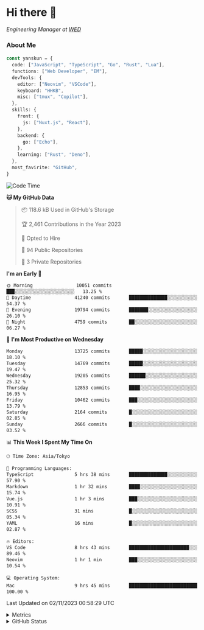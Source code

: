 # Hi there&nbsp;:wave:

<!-- ![Alt text](https://spotify-recently-played-readme.vercel.app/api?user=31kynbuubkiu3r4qh4hjuaglhfay) -->

_Engineering Manager at [WED](https://github.com/wedinc)_

### About Me

```ts
const yanskun = {
  code: ["JavaScript", "TypeScript", "Go", "Rust", "Lua"],
  functions: ["Web Developer", "EM"],
  devTools: {
    editor: ["Neovim", "VSCode"],
    keyboard: "HHKB",
    misc: ["tmux", "Copilot"],
  },
  skills: {
    front: {
      js: ["Nuxt.js", "React"],
    },
    backend: {
      go: ["Echo"],
    },
    learning: ["Rust", "Deno"],
  },
  most_favirite: "GitHub",
}
```

<!--START_SECTION:waka-->
![Code Time](http://img.shields.io/badge/Code%20Time-533%20hrs%2052%20mins-blue)

**🐱 My GitHub Data** 

> 📦 118.6 kB Used in GitHub's Storage 
 > 
> 🏆 2,461 Contributions in the Year 2023
 > 
> 💼 Opted to Hire
 > 
> 📜 94 Public Repositories 
 > 
> 🔑 3 Private Repositories 
 > 
**I'm an Early 🐤** 

```text
🌞 Morning                10051 commits       ███░░░░░░░░░░░░░░░░░░░░░░   13.25 % 
🌆 Daytime                41240 commits       ██████████████░░░░░░░░░░░   54.37 % 
🌃 Evening                19794 commits       ███████░░░░░░░░░░░░░░░░░░   26.10 % 
🌙 Night                  4759 commits        ██░░░░░░░░░░░░░░░░░░░░░░░   06.27 % 
```
📅 **I'm Most Productive on Wednesday** 

```text
Monday                   13725 commits       █████░░░░░░░░░░░░░░░░░░░░   18.10 % 
Tuesday                  14769 commits       █████░░░░░░░░░░░░░░░░░░░░   19.47 % 
Wednesday                19205 commits       ██████░░░░░░░░░░░░░░░░░░░   25.32 % 
Thursday                 12853 commits       ████░░░░░░░░░░░░░░░░░░░░░   16.95 % 
Friday                   10462 commits       ███░░░░░░░░░░░░░░░░░░░░░░   13.79 % 
Saturday                 2164 commits        █░░░░░░░░░░░░░░░░░░░░░░░░   02.85 % 
Sunday                   2666 commits        █░░░░░░░░░░░░░░░░░░░░░░░░   03.52 % 
```


📊 **This Week I Spent My Time On** 

```text
🕑︎ Time Zone: Asia/Tokyo

💬 Programming Languages: 
TypeScript               5 hrs 38 mins       ██████████████░░░░░░░░░░░   57.90 % 
Markdown                 1 hr 32 mins        ████░░░░░░░░░░░░░░░░░░░░░   15.74 % 
Vue.js                   1 hr 3 mins         ███░░░░░░░░░░░░░░░░░░░░░░   10.91 % 
SCSS                     31 mins             █░░░░░░░░░░░░░░░░░░░░░░░░   05.34 % 
YAML                     16 mins             █░░░░░░░░░░░░░░░░░░░░░░░░   02.87 % 

🔥 Editors: 
VS Code                  8 hrs 43 mins       ██████████████████████░░░   89.46 % 
Neovim                   1 hr 1 min          ███░░░░░░░░░░░░░░░░░░░░░░   10.54 % 

💻 Operating System: 
Mac                      9 hrs 45 mins       █████████████████████████   100.00 % 
```


 Last Updated on 02/11/2023 00:58:29 UTC
<!--END_SECTION:waka-->

<details>
  <summary>Metrics</summary>
  <img src="https://github.com/yanskun/yanskun/blob/main/github-metrics.svg" alt="Metrics">
</details>

<details>
  <summary>GitHub Status</summary>
  <picture>
    <source media="(prefers-color-scheme: dark)" srcset="https://raw.githubusercontent.com/yanskun/yanskun/master/profile-summary-card-output/nord_dark/0-profile-details.svg">
   <img src="https://raw.githubusercontent.com/yanskun/yanskun/master/profile-summary-card-output/default/0-profile-details.svg">
  </picture>
  <br>
  <picture>
    <source media="(prefers-color-scheme: dark)" srcset="https://raw.githubusercontent.com/yanskun/yanskun/master/profile-summary-card-output/nord_dark/1-repos-per-language.svg">
   <img src="https://raw.githubusercontent.com/yanskun/yanskun/master/profile-summary-card-output/default/1-repos-per-language.svg">
  </picture>
  <picture>
    <source media="(prefers-color-scheme: dark)" srcset="https://raw.githubusercontent.com/yanskun/yanskun/master/profile-summary-card-output/nord_dark/2-most-commit-language.svg">
   <img src="https://raw.githubusercontent.com/yanskun/yanskun/master/profile-summary-card-output/default/2-most-commit-language.svg">
  </picture>
  <br>
  <picture>
    <source media="(prefers-color-scheme: dark)" srcset="https://raw.githubusercontent.com/yanskun/yanskun/master/profile-summary-card-output/nord_dark/3-stats.svg">
   <img src="https://raw.githubusercontent.com/yanskun/yanskun/master/profile-summary-card-output/default/3-stats.svg">
  </picture>
  <picture>
    <source media="(prefers-color-scheme: dark)" srcset="https://raw.githubusercontent.com/yanskun/yanskun/master/profile-summary-card-output/nord_dark/4-productive-time.svg">
   <img src="https://raw.githubusercontent.com/yanskun/yanskun/master/profile-summary-card-output/default/4-productive-time.svg">
  </picture>
</details>
